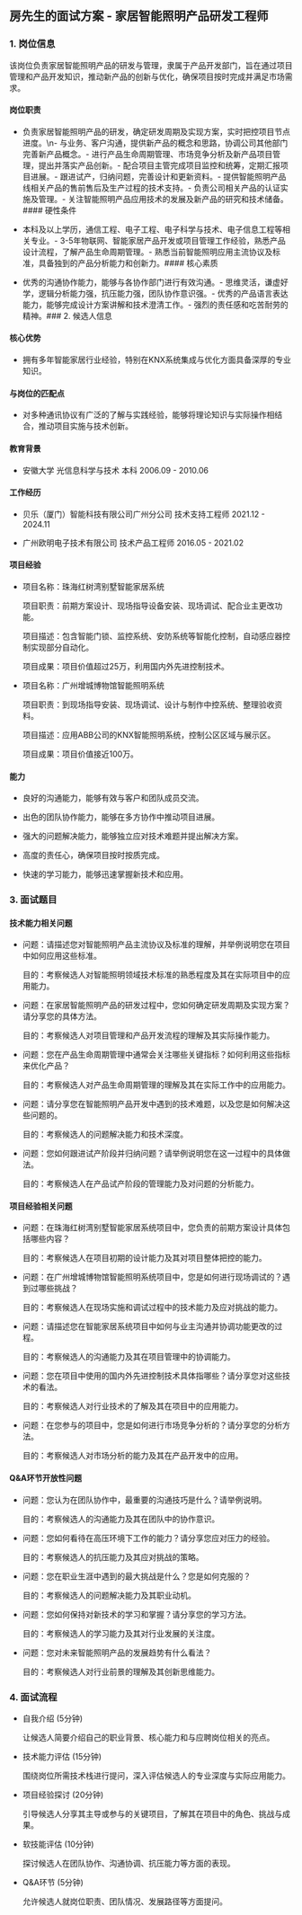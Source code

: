 ## 房先生的面试方案 - 家居智能照明产品研发工程师

### 1. 岗位信息

该岗位负责家居智能照明产品的研发与管理，隶属于产品开发部门，旨在通过项目管理和产品开发知识，推动新产品的创新与优化，确保项目按时完成并满足市场需求。

#### 岗位职责

- 负责家居智能照明产品的研发，确定研发周期及实现方案，实时把控项目节点进度。\n- 与业务、客户沟通，提供新产品的概念和思路，协调公司其他部门完善新产品概念。- 进行产品生命周期管理、市场竞争分析及新产品项目管理，提出并落实产品创新。- 配合项目主管完成项目监控和统筹，定期汇报项目进展。- 跟进试产，归纳问题，完善设计和更新资料。- 提供智能照明产品线相关产品的售前售后及生产过程的技术支持。- 负责公司相关产品的认证实施及管理。- 关注智能照明产品应用技术的发展及新产品的研究和技术储备。#### 硬性条件

- 本科及以上学历，通信工程、电子工程、电子科学与技术、电子信息工程等相关专业。- 3-5年物联网、智能家居产品开发或项目管理工作经验，熟悉产品设计流程，了解产品生命周期管理。- 熟悉当前智能照明应用主流协议及标准，具备独到的产品分析能力和创新力。#### 核心素质

- 优秀的沟通协作能力，能够与各协作部门进行有效沟通。- 思维灵活，谦虚好学，逻辑分析能力强，抗压能力强，团队协作意识强。- 优秀的产品语言表达能力，能够完成设计方案讲解和技术澄清工作。- 强烈的责任感和吃苦耐劳的精神。### 2. 候选人信息

#### 核心优势

- 拥有多年智能家居行业经验，特别在KNX系统集成与优化方面具备深厚的专业知识。

#### 与岗位的匹配点

- 对多种通讯协议有广泛的了解与实践经验，能够将理论知识与实际操作相结合，推动项目实施与技术创新。

#### 教育背景

- 安徽大学 光信息科学与技术 本科 2006.09 - 2010.06

#### 工作经历

- 贝乐（厦门）智能科技有限公司广州分公司 技术支持工程师 2021.12 - 2024.11

- 广州欧明电子技术有限公司 技术产品工程师 2016.05 - 2021.02

#### 项目经验

- 项目名称：珠海红树湾别墅智能家居系统

  项目职责：前期方案设计、现场指导设备安装、现场调试、配合业主更改功能。

  项目描述：包含智能门锁、监控系统、安防系统等智能化控制，自动感应器控制实现部分自动化。

  项目成果：项目价值超过25万，利用国内外先进控制技术。

- 项目名称：广州增城博物馆智能照明系统

  项目职责：到现场指导安装、现场调试、设计与制作中控系统、整理验收资料。

  项目描述：应用ABB公司的KNX智能照明系统，控制公区区域与展示区。

  项目成果：项目价值接近100万。

#### 能力

- 良好的沟通能力，能够有效与客户和团队成员交流。

- 出色的团队协作能力，能够在多方协作中推动项目进展。

- 强大的问题解决能力，能够独立应对技术难题并提出解决方案。

- 高度的责任心，确保项目按时按质完成。

- 快速的学习能力，能够迅速掌握新技术和应用。

### 3. 面试题目

#### 技术能力相关问题

- 问题：请描述您对智能照明产品主流协议及标准的理解，并举例说明您在项目中如何应用这些标准。

  目的：考察候选人对智能照明领域技术标准的熟悉程度及其在实际项目中的应用能力。

- 问题：在家居智能照明产品的研发过程中，您如何确定研发周期及实现方案？请分享您的具体方法。

  目的：考察候选人对项目管理和产品开发流程的理解及其实际操作能力。

- 问题：您在产品生命周期管理中通常会关注哪些关键指标？如何利用这些指标来优化产品？

  目的：考察候选人对产品生命周期管理的理解及其在实际工作中的应用能力。

- 问题：请分享您在智能照明产品开发中遇到的技术难题，以及您是如何解决这些问题的。

  目的：考察候选人的问题解决能力和技术深度。

- 问题：您如何跟进试产阶段并归纳问题？请举例说明您在这一过程中的具体做法。

  目的：考察候选人在产品试产阶段的管理能力及对问题的分析能力。

#### 项目经验相关问题

- 问题：在珠海红树湾别墅智能家居系统项目中，您负责的前期方案设计具体包括哪些内容？

  目的：考察候选人在项目初期的设计能力及其对项目整体把控的能力。

- 问题：在广州增城博物馆智能照明系统项目中，您是如何进行现场调试的？遇到过哪些挑战？

  目的：考察候选人在现场实施和调试过程中的技术能力及应对挑战的能力。

- 问题：请描述您在智能家居系统项目中如何与业主沟通并协调功能更改的过程。

  目的：考察候选人的沟通能力及其在项目管理中的协调能力。

- 问题：您在项目中使用的国内外先进控制技术具体指哪些？请分享您对这些技术的看法。

  目的：考察候选人对行业技术的了解及其在项目中的应用能力。

- 问题：在您参与的项目中，您是如何进行市场竞争分析的？请分享您的分析方法。

  目的：考察候选人对市场分析的能力及其在产品开发中的应用。

#### Q&A环节开放性问题

- 问题：您认为在团队协作中，最重要的沟通技巧是什么？请举例说明。

  目的：考察候选人的沟通能力及其在团队中的协作意识。

- 问题：您如何看待在高压环境下工作的能力？请分享您应对压力的经验。

  目的：考察候选人的抗压能力及其应对挑战的策略。

- 问题：您在职业生涯中遇到的最大挑战是什么？您是如何克服的？

  目的：考察候选人的问题解决能力及其职业动机。

- 问题：您如何保持对新技术的学习和掌握？请分享您的学习方法。

  目的：考察候选人的学习能力及其对行业发展的关注度。

- 问题：您对未来智能照明产品的发展趋势有什么看法？

  目的：考察候选人对行业前景的理解及其创新思维能力。

### 4. 面试流程

- 自我介绍 (5分钟)

  让候选人简要介绍自己的职业背景、核心能力和与应聘岗位相关的亮点。

- 技术能力评估 (15分钟)

  围绕岗位所需技术栈进行提问，深入评估候选人的专业深度与实际应用能力。

- 项目经验探讨 (20分钟)

  引导候选人分享其主导或参与的关键项目，了解其在项目中的角色、挑战与成果。

- 软技能评估 (10分钟)

  探讨候选人在团队协作、沟通协调、抗压能力等方面的表现。

- Q&A环节 (5分钟)

  允许候选人就岗位职责、团队情况、发展路径等方面提问。